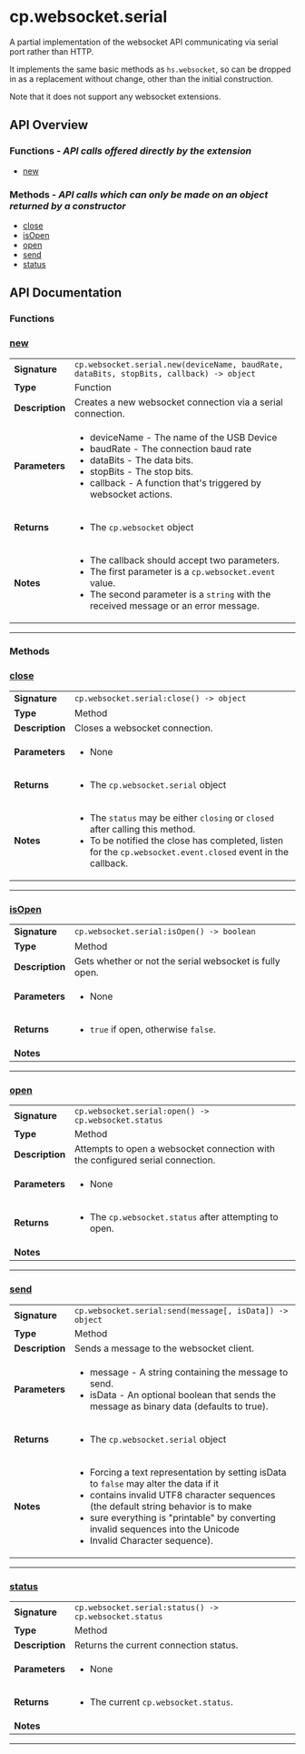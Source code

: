 # cp.websocket.serial

A partial implementation of the websocket API communicating
via serial port rather than HTTP.

It implements the same basic methods as `hs.websocket`, so can
be dropped in as a replacement without change, other than the
initial construction.

Note that it does not support any websocket extensions.

## API Overview
### **Functions** - _API calls offered directly by the extension_
 * [new](#new)

### **Methods** - _API calls which can only be made on an object returned by a constructor_
 * [close](#close)
 * [isOpen](#isopen)
 * [open](#open)
 * [send](#send)
 * [status](#status)


## API Documentation

### Functions


### [new](#new)

|                                             |                                                                                     |
| --------------------------------------------|-------------------------------------------------------------------------------------|
| **Signature**                               | `cp.websocket.serial.new(deviceName, baudRate, dataBits, stopBits, callback) -> object`                                                                    |
| **Type**                                    | Function                                                                     |
| **Description**                             | Creates a new websocket connection via a serial connection.                                                                     |
| **Parameters**                              | <ul><li>deviceName - The name of the USB Device</li><li>baudRate - The connection baud rate</li><li>dataBits - The data bits.</li><li>stopBits - The stop bits.</li><li>callback - A function that's triggered by websocket actions.</li></ul> |
| **Returns**                                 | <ul><li>The `cp.websocket` object</li></ul>          |
| **Notes**                                   | <ul><li>The callback should accept two parameters.</li><li>The first parameter is a `cp.websocket.event` value.</li><li>The second parameter is a `string` with the received message or an error message.</li></ul>                |

---
### Methods


### [close](#close)

|                                             |                                                                                     |
| --------------------------------------------|-------------------------------------------------------------------------------------|
| **Signature**                               | `cp.websocket.serial:close() -> object`                                                                    |
| **Type**                                    | Method                                                                     |
| **Description**                             | Closes a websocket connection.                                                                     |
| **Parameters**                              | <ul><li>None</li></ul> |
| **Returns**                                 | <ul><li>The `cp.websocket.serial` object</li></ul>          |
| **Notes**                                   | <ul><li>The `status` may be either `closing` or `closed` after calling this method.</li><li>To be notified the close has completed, listen for the `cp.websocket.event.closed` event in the callback.</li></ul>                |

---

### [isOpen](#isopen)

|                                             |                                                                                     |
| --------------------------------------------|-------------------------------------------------------------------------------------|
| **Signature**                               | `cp.websocket.serial:isOpen() -> boolean`                                                                    |
| **Type**                                    | Method                                                                     |
| **Description**                             | Gets whether or not the serial websocket is fully open.                                                                     |
| **Parameters**                              | <ul><li>None</li></ul> |
| **Returns**                                 | <ul><li>`true` if open, otherwise `false`.</li></ul>          |
| **Notes**                                   | <ul></ul>                |

---

### [open](#open)

|                                             |                                                                                     |
| --------------------------------------------|-------------------------------------------------------------------------------------|
| **Signature**                               | `cp.websocket.serial:open() -> cp.websocket.status`                                                                    |
| **Type**                                    | Method                                                                     |
| **Description**                             | Attempts to open a websocket connection with the configured serial connection.                                                                     |
| **Parameters**                              | <ul><li>None</li></ul> |
| **Returns**                                 | <ul><li>The `cp.websocket.status` after attempting to open.</li></ul>          |
| **Notes**                                   | <ul></ul>                |

---

### [send](#send)

|                                             |                                                                                     |
| --------------------------------------------|-------------------------------------------------------------------------------------|
| **Signature**                               | `cp.websocket.serial:send(message[, isData]) -> object`                                                                    |
| **Type**                                    | Method                                                                     |
| **Description**                             | Sends a message to the websocket client.                                                                     |
| **Parameters**                              | <ul><li>message - A string containing the message to send.</li><li>isData - An optional boolean that sends the message as binary data (defaults to true).</li></ul> |
| **Returns**                                 | <ul><li>The `cp.websocket.serial` object</li></ul>          |
| **Notes**                                   | <ul><li>Forcing a text representation by setting isData to `false` may alter the data if it</li><li>  contains invalid UTF8 character sequences (the default string behavior is to make</li><li>  sure everything is "printable" by converting invalid sequences into the Unicode</li><li>  Invalid Character sequence).</li></ul>                |

---

### [status](#status)

|                                             |                                                                                     |
| --------------------------------------------|-------------------------------------------------------------------------------------|
| **Signature**                               | `cp.websocket.serial:status() -> cp.websocket.status`                                                                    |
| **Type**                                    | Method                                                                     |
| **Description**                             | Returns the current connection status.                                                                     |
| **Parameters**                              | <ul><li>None</li></ul> |
| **Returns**                                 | <ul><li>The current `cp.websocket.status`.</li></ul>          |
| **Notes**                                   | <ul></ul>                |

---

